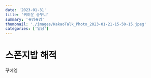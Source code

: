 ```yaml
---
date: '2023-01-31'
title: '귀여운 승두니'
summary: '뀨잉뀨잉'
thumbnail: './images/KakaoTalk_Photo_2023-01-21-15-50-15.jpeg'
categories: ['일상']
---
```


# 스폰지밥 해적

꾸에엥
